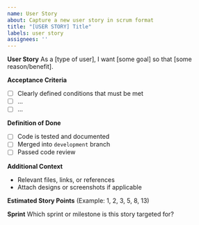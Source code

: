 ```yaml
---
name: User Story
about: Capture a new user story in scrum format
title: "[USER STORY] Title"
labels: user story
assignees: ''
---
```


**User Story**
As a [type of user], I want [some goal] so that [some reason/benefit].

**Acceptance Criteria**
- [ ] Clearly defined conditions that must be met
- [ ] ...
- [ ] ...

**Definition of Done**
- [ ] Code is tested and documented
- [ ] Merged into `development` branch
- [ ] Passed code review

**Additional Context**
- Relevant files, links, or references
- Attach designs or screenshots if applicable

**Estimated Story Points**
(Example: 1, 2, 3, 5, 8, 13)

**Sprint**
Which sprint or milestone is this story targeted for?
